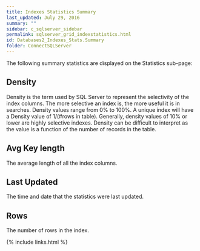 ```yaml
---
title: Indexes Statistics Summary
last_updated: July 29, 2016
summary: ""
sidebar: c_sqlserver_sidebar
permalink: sqlserver_grid_indexstatistics.html
id: Databases2_Indexes_Stats.Summary
folder: ConnectSQLServer
---
```



The following summary statistics are displayed on the Statistics sub-page:

## Density

Density is the term used by SQL Server to represent the selectivity of the index columns. The more selective an index is, the more useful it is in searches.  Density values range from 0% to 100%. A unique index will have a Density value of 1/(#rows in table). Generally, density values of 10% or lower are highly selective indexes. Density can be difficult to interpret as the value is a function of the number of records in the table.

## Avg Key length

The average length of all the index columns.

## Last Updated

The time and date that the statistics were last updated.

## Rows

The number of rows in the index.

{% include links.html %}
